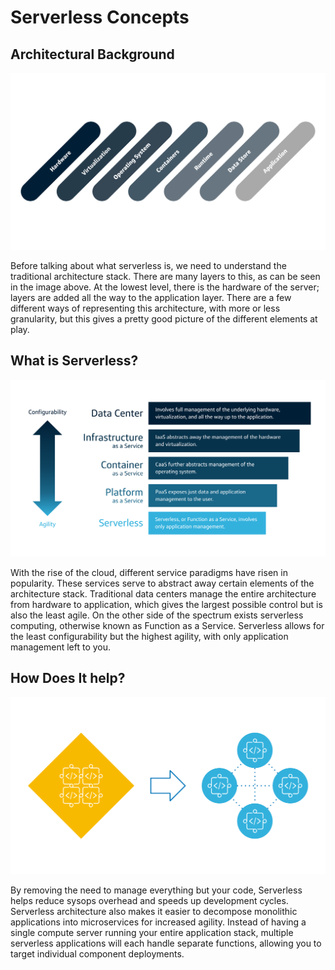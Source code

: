 # Serverless Concepts

## Architectural Background
![Architecture](resources/architecture.png)

Before talking about what serverless is, we need to understand the traditional architecture stack. There are many layers to this, as can be seen in the image above. At the lowest level, there is the hardware of the server; layers are added all the way to the application layer. There are a few different ways of representing this architecture, with more or less granularity, but this gives a pretty good picture of the different elements at play.

## What is Serverless?
![Abstraction](resources/abstraction.png)

With the rise of the cloud, different service paradigms have risen in popularity. These services serve to abstract away certain elements of the architecture stack. Traditional data centers manage the entire architecture from hardware to application, which gives the largest possible control but is also the least agile. On the other side of the spectrum exists serverless computing, otherwise known as Function as a Service. Serverless allows for the least configurability but the highest agility, with only application management left to you.

## How Does It help?
![Decomposition](resources/decomposition.png)

By removing the need to manage everything but your code, Serverless helps reduce sysops overhead and speeds up development cycles. Serverless architecture also makes it easier to decompose monolithic applications into microservices for increased agility. Instead of having a single compute server running your entire application stack, multiple serverless applications will each handle separate functions, allowing you to target individual component deployments.
